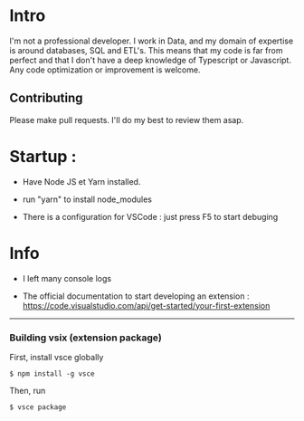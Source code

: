 # Intro

I'm not a professional developer. I work in Data, and my domain of expertise is around databases, SQL and ETL's.
This means that my code is far from perfect and that I don't have a deep knowledge of Typescript or Javascript.
Any code optimization or improvement is welcome.

## Contributing

Please make pull requests. I'll do my best to review them asap.


# Startup : 

- Have Node JS et Yarn installed. 

- run "yarn" to install node_modules

- There is a configuration for VSCode : just press F5 to start debuging 


# Info

- I left many console logs

- The official documentation to start developing an extension :
https://code.visualstudio.com/api/get-started/your-first-extension

-----------------------------------------------------------------------------------------------------------

### Building vsix (extension package)

First, install vsce globally
```
$ npm install -g vsce
```

Then, run 
```
$ vsce package
```
